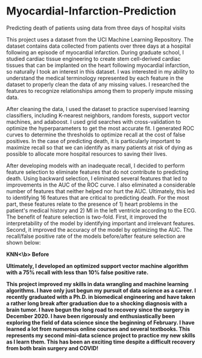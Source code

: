 # Myocardial-Infarction-Prediction
Predicting death of patients using data from three days of hospital visits

This project uses a dataset from the UCI Machine Learning Repository.  The dataset contains data collected from patients over three days at a hospital following an episode of myocardial infarction.  During graduate school, I studied cardiac tissue engineering to create stem cell-derived cardiac tissues that can be implanted on the heart following myocardial infarction, so naturally I took an interest in this dataset.  I was interested in my ability to understand the medical terminology represented by each feature in the dataset to properly clean the data of any missing values.  I researched the features to recognize relationships among them to properly impute missing data.

After cleaning the data, I used the dataset to practice supervised learning classifiers, including K-nearest neighbors, random forests, support vector machines, and adaboost.  I used grid searches with cross-validation to optimize the hyperparameters to get the most accurate fit. I generated ROC curves to determine the thresholds to optimize recall at the cost of false positives.  In the case of predicting death, it is particularly important to maximize recall so that we can identify as many patients at risk of dying as possible to allocate more hospital resources to saving their lives.  

After developing models with an inadequate recall, I decided to perform feature selection to eliminate features that do not contribute to predicting death.  Using backward selection, I eliminated several features that led to improvements in the AUC of the ROC curve.  I also eliminated a considerable number of features that neither helped nor hurt the AUC.  Ultimately, this led to identifying 16 features that are critical to predicting death.  For the most part, these features relate to the presence of 1) heart problems in the patient's medical history and 2) MI in the left ventricle according to the ECG.  The benefit of feature selection is two-fold.  First, it improved the interpretability of the model by identifying important and irrelevant features.  Second, it improved the accuracy of the model by optimizing the AUC.  The recall/false positive rate of the models before/after feature selection are shown below:

<b>KNN<\b>
Before


Ultimately, I developed an optimized support vector machine algorithm with a 75% recall with less than 10% false positive rate.

This project improved my skills in data wrangling and machine learning algorithms. I have only just begun my pursuit of data science as a career. I recently graduated with a Ph.D. in biomedical engineering and have taken a rather long break after graduation due to a shocking diagnosis with a brain tumor. I have begun the long road to recovery since the surgery in December 2020. I have been rigorously and enthusiastically been exploring the field of data science since the beginning of February.  I have learned a lot from numerous online courses and several textbooks.  This represents my second mini-data science project to practice my new skills as I learn them.  This has been an exciting time despite a difficult recovery from both brain surgery and COVID!
